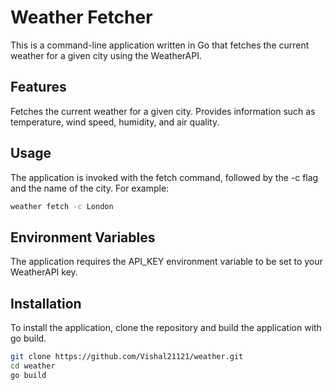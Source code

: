 # Weather Fetcher

This is a command-line application written in Go that fetches the current weather for a given city using the WeatherAPI.

## Features

Fetches the current weather for a given city.
Provides information such as temperature, wind speed, humidity, and air quality.

## Usage

The application is invoked with the fetch command, followed by the -c flag and the name of the city. For example:

```bash
weather fetch -c London
```

## Environment Variables

The application requires the API_KEY environment variable to be set to your WeatherAPI key.

## Installation

To install the application, clone the repository and build the application with go build.

```bash
git clone https://github.com/Vishal21121/weather.git
cd weather
go build
```
